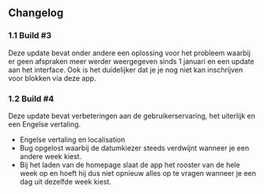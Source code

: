 ## Changelog

### 1.1 Build #3

Deze update bevat onder andere een oplossing voor het probleem waarbij er geen afspraken meer werder weergegeven sinds 1 januari en een update aan het interface. Ook is het duidelijker dat je je nog niet kan inschrijven voor blokken via deze app.

### 1.2 Build #4

Deze update bevat verbeteringen aan de gebruikerservaring, het uiterlijk en een Engelse vertaling.

* Engelse vertaling en localisation
* Bug opgelost waarbij de datumkiezer steeds verdwijnt wanneer je een andere week kiest.
* Bij het laden van de homepage slaat de app het rooster van de hele week op en hoeft hij dus niet opnieuw alles op te vragen wanneer je een dag uit dezelfde week kiest. 
